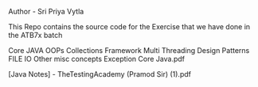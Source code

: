 Author - Sri Priya Vytla

This Repo contains the source code for the Exercise that we have done in the ATB7x batch

Core JAVA
OOPs
Collections Framework
Multi Threading
Design Patterns
FILE IO
Other misc concepts
Exception
Core Java.pdf

[Java Notes] - TheTestingAcademy (Pramod Sir) (1).pdf